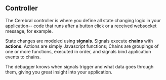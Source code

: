 ## Controller

The Cerebral controller is where you define all state changing logic in your application-- code that runs after a button click or a received websocket message, for example.

State changes are modeled using **signals**. Signals execute **chains** with **actions**. Actions are simply Javascript functions; Chains are groupings of one or more functions, executed in order, and signals bind application events to chains.

The debugger knows when signals trigger and what data goes through them, giving you great insight into your application.
